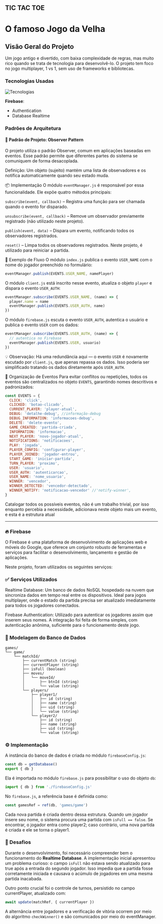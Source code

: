 ## TIC TAC TOE

# O famoso Jogo da Velha

## Visão Geral do Projeto

Um jogo antigo e divertido, com baixa complexidade de regras, mas muito rico quando se trata de tecnologia para desenvolvê-lo. O projeto tem foco no jogo multiplayer, 1 vs 1, sem uso de frameworks e bibliotecas.

### Tecnologias Usadas

![Tecnologias](https://skillicons.dev/icons?i=html,css,js,firebase)

**Firebase**:

- Authentication
- Database Realtime

### Padrões de Arquitetura

#### 🎯 Padrão de Projeto: Observer Pattern

O projeto utiliza o padrão Observer, comum em aplicações baseadas em eventos. Esse padrão permite que diferentes partes do sistema se comuniquem de forma desacoplada.

Definição: Um objeto (sujeito) mantém uma lista de observadores e os notifica automaticamente quando seu estado muda.

📦 Implementação
O módulo `eventManager.js` é responsável por essa funcionalidade. Ele expõe quatro métodos principais:

`subscribe(event, callback)` – Registra uma função para ser chamada quando o evento for disparado.

`unsubscribe(event, callback)` – Remove um observador previamente registrado (não utilizado neste projeto).

`publish(event, data)` – Dispara um evento, notificando todos os observadores registrados.

`reset()` – Limpa todos os observadores registrados. Neste projeto, é utilizado para reiniciar a partida.

🔁 Exemplo de Fluxo
O módulo `index.js` publica o evento `USER_NAME` com o nome do jogador preenchido no formulário:

```javascript
eventManager.publish(EVENTS.USER_NAME, namePlayer)
```

O módulo `client.js` está inscrito nesse evento, atualiza o objeto `player` e dispara o evento `USER_AUTH`:

```javascript
eventManager.subscribe(EVENTS.USER_NAME, (name) => {
  player.name = name
  eventManager.publish(EVENTS.USER_AUTH, name)
})
```

O módulo `firebase.js` escuta o evento `USER_AUTH`, autentica o usuário e publica o evento `USER` com os dados:

```javascript
eventManager.subscribe(EVENTS.USER_AUTH, (name) => {
  // autentica no Firebase
  eventManager.publish(EVENTS.USER, usuario)
})
```

💡 Observação: Há uma redundância aqui — o evento `USER` é novamente escutado por `client.js`, que apenas repassa os dados. Isso poderia ser simplificado tratando os dados diretamente após `USER_AUTH`.

📑 Organização de Eventos
Para evitar conflitos ou repetições, todos os eventos são centralizados no objeto `EVENTS`, garantindo nomes descritivos e padronizados:

```javascript
const EVENTS = {
  CLICK: 'click',
  CLICKED: 'botao-clicado',
  CURRENT_PLAYER: 'player-atual',
  DEBUG: 'detalhe-debug', //informação-debug
  DEBUG_INFORMATION: 'informacoes-debug',
  DELETE: 'delete-evento',
  GAME_CREATED: 'partida-criada',
  INFORMATION: 'informacao',
  NEXT_PLAYER: 'novo-jogador-atual',
  NOTIFICATIONS: 'notificacoes',
  PLAY: 'jogada',
  PLAYER_CONFIG: 'configurar-player',
  PLAYER_JOINED: 'jogador-entrou',
  START_GAME: 'iniciar-partida',
  TURN_PLAYER: 'proximo',
  USER: 'usuario',
  USER_AUTH: 'autenticarcao',
  USER_NAME: 'nome_usuario',
  WINNER: 'vencedor',
  WINNER_DETECTED: 'vencedor-detectado',
  WINNER_NOTIFY: 'notificacao-vencedor' //'notify-winner',
}
```

Catalogar todos os possíveis eventos, não é um trabalho trivial, por isso enquanto percebia a necessidade, adicionava neste objeto mais um evento, e esta é a estrutura atual

---

### 🔥 Firebase

O Firebase é uma plataforma de desenvolvimento de aplicações web e móveis do Google, que oferece um conjunto robusto de ferramentas e serviços para facilitar o desenvolvimento, lançamento e gestão de aplicações.

Neste projeto, foram utilizados os seguintes serviços:

### ✅ Serviços Utilizados

Realtime Database: Um banco de dados NoSQL hospedado na nuvem que sincroniza dados em tempo real entre os dispositivos. Ideal para jogos multiplayer, onde o estado da partida precisa ser atualizado imediatamente para todos os jogadores conectados.

Firebase Authentication: Utilizado para autenticar os jogadores assim que inserem seus nomes. A integração foi feita de forma simples, com autenticação anônima, suficiente para o funcionamento deste jogo.

### 📌 Modelagem do Banco de Dados

```plaintext
games/
└── game/
    └── matchId/
        ├── currentMatch (string)
        ├── currentPlayer (string)
        ├── isFull (boolean)
        ├── moves/
        │   └── moveId/
        │       ├── btnId (string)
        │       └── value (string)
        └── players/
            ├── player1/
            │   ├── id (string)
            │   ├── name (string)
            │   ├── uid (string)
            │   └── value (string)
            └── player2/
                ├── id (string)
                ├── name (string)
                ├── uid (string)
                └── value (string)
```

### ⚙️ Implementação

A instância do banco de dados é criada no módulo `firebaseConfig.js`:

```js
const db = getDatabase()
export { db }
```

Ela é importada no módulo `firebase.js` para possibilitar o uso do objeto `db`:

```js
import { db } from './firebaseConfig.js'
```

No `firebase.js`, a referência base é definida como:

```js
const gamesRef = ref(db, 'games/game')
```

Cada nova partida é criada dentro dessa estrutura. Quando um jogador insere seu nome, o sistema procura uma partida com `isFull == false`. Se encontrar, o jogador entra como player2; caso contrário, uma nova partida é criada e ele se torna o player1.

### 🧠 Desafios

Durante o desenvolvimento, foi necessário compreender bem o funcionamento do **Realtime Database**. A implementação inicial apresentou um problema curioso: o campo `isFull` não estava sendo atualizado para true após a entrada do segundo jogador. Isso impedia que a partida fosse corretamente iniciada e causava o acúmulo de jogadores em uma mesma partida inacabada.

Outro ponto crucial foi o controle de turnos, persistido no campo currentPlayer, atualizado com:

```js
await update(matchRef, { currentPlayer })
```

A alternância entre jogadores e a verificação de vitória ocorrem por meio do algoritmo `checkWinner()` e são comunicados por meio do eventManager.

